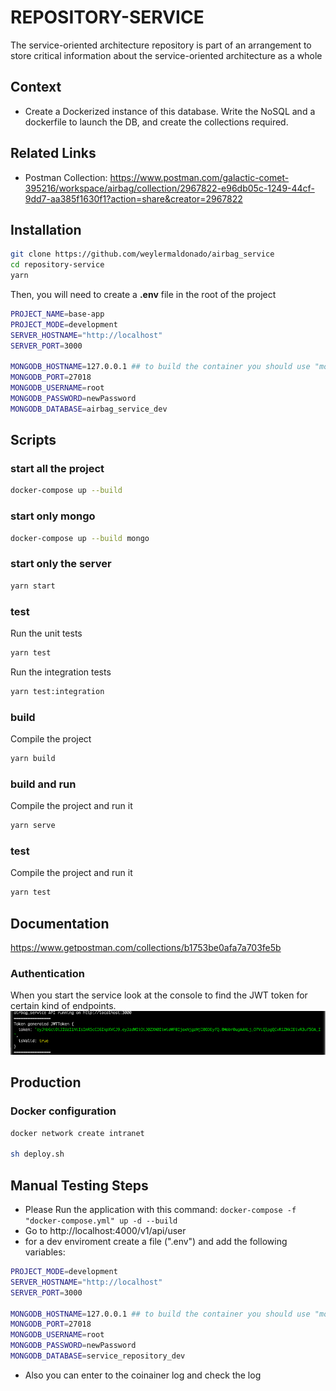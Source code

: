 # REPOSITORY-SERVICE

The service-oriented architecture repository is part of an arrangement to store critical information about the service-oriented architecture as a whole

## Context

- Create a Dockerized instance of this database. Write the NoSQL and a dockerfile to launch the DB, and create the collections required.

## Related Links

- Postman Collection: https://www.postman.com/galactic-comet-395216/workspace/airbag/collection/2967822-e96db05c-1249-44cf-9dd7-aa385f1630f1?action=share&creator=2967822

## Installation

```bash
git clone https://github.com/weylermaldonado/airbag_service
cd repository-service
yarn
```

Then, you will need to create a **.env** file in the root of the project

```bash
PROJECT_NAME=base-app
PROJECT_MODE=development
SERVER_HOSTNAME="http://localhost"
SERVER_PORT=3000

MONGODB_HOSTNAME=127.0.0.1 ## to build the container you should use "mongo" insted of 127...
MONGODB_PORT=27018
MONGODB_USERNAME=root
MONGODB_PASSWORD=newPassword
MONGODB_DATABASE=airbag_service_dev
```

## Scripts

### start all the project

```bash
docker-compose up --build
```

### start only mongo

```bash
docker-compose up --build mongo
```

### start only the server

```bash
yarn start
```

### test

Run the unit tests

```bash
yarn test
```

Run the integration tests

```bash
yarn test:integration
```

### build

Compile the project

```bash
yarn build
```

### build and run

Compile the project and run it

```bash
yarn serve
```

### test

Compile the project and run it

```bash
yarn test
```

## Documentation

https://www.getpostman.com/collections/b1753be0afa7a703fe5b

### Authentication

When you start the service look at the console to find the JWT token for certain kind of endpoints.
![token](./img/token.png)

## Production

### Docker configuration

```bash
docker network create intranet

sh deploy.sh
```

## Manual Testing Steps

- Please Run the application with this command: `docker-compose -f "docker-compose.yml" up -d --build`
- Go to http://localhost:4000/v1/api/user
- for a dev enviroment create a file (".env") and add the following variables:

```bash PROJECT_NAME=base-app
PROJECT_MODE=development
SERVER_HOSTNAME="http://localhost"
SERVER_PORT=3000

MONGODB_HOSTNAME=127.0.0.1 ## to build the container you should use "mongo" insted of 127...
MONGODB_PORT=27018
MONGODB_USERNAME=root
MONGODB_PASSWORD=newPassword
MONGODB_DATABASE=service_repository_dev
```

- Also you can enter to the coinainer log and check the log
